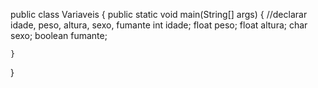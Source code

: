 public class Variaveis {
    public static void main(String[] args) {
    //declarar idade, peso, altura, sexo, fumante
    int idade;
    float peso;
    float altura;
    char sexo; 
    boolean fumante;

    }
}
